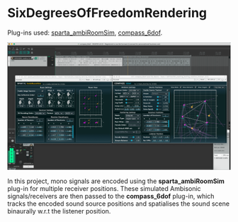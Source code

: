 # SixDegreesOfFreedomRendering

Plug-ins used: [sparta_ambiRoomSim](https://leomccormack.github.io/sparta-site/docs/plugins/sparta-suite/#ambiroomsim), [compass_6dof](https://leomccormack.github.io/sparta-site/docs/plugins/compass-suite/#6dof).

<img src="compass_6dof_example.png" alt="" style="max-width: 100%"></br>

In this project, mono signals are encoded using the **sparta_ambiRoomSim** plug-in for multiple receiver positions. These simulated Ambisonic signals/receivers are then passed to the **compass_6dof** plug-in, which tracks the encoded sound source positions and spatialises the sound scene binaurally w.r.t the listener position.
